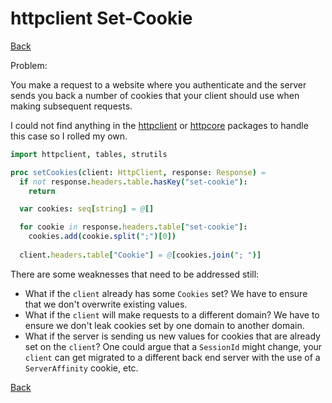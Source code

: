 # httpclient Set-Cookie

[Back](../Readme.md)

Problem:

You make a request to a website where you authenticate and the server sends you back a number of cookies that your client should use when making subsequent requests.


I could not find anything in the [httpclient](https://github.com/nim-lang/Nim/blob/version-1-0/lib/pure/httpclient.nim) or [httpcore](https://github.com/nim-lang/Nim/blob/version-1-0/lib/pure/httpcore.nim) packages to handle this case so I rolled my own.

```nim
import httpclient, tables, strutils

proc setCookies(client: HttpClient, response: Response) =
  if not response.headers.table.hasKey("set-cookie"):
    return

  var cookies: seq[string] = @[]

  for cookie in response.headers.table["set-cookie"]:
    cookies.add(cookie.split(";")[0])
  
  client.headers.table["Cookie"] = @[cookies.join("; ")]
```

There are some weaknesses that need to be addressed still:
- What if the `client` already has some `Cookies` set? We have to ensure that we don't overwrite existing values.
- What if the `client` will make requests to a different domain? We have to ensure we don't leak cookies set by one domain to another domain.
- What if the server is sending us new values for cookies that are already set on the `client`? One could argue that a `SessionId` might change, your `client` can get migrated to a different back end server with the use of a `ServerAffinity` cookie, etc.

[Back](../Readme.md)
